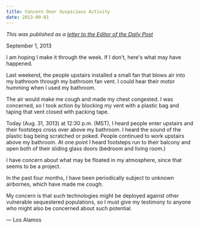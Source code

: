 ```yaml
---
title: Concern Over Suspicious Activity
date: 2013-09-01
---
```


*This was published as a [letter to the Editor of the Daily Post](https://ladailypost.com/letter-to-the-editor-concern-over-suspicious-activity/)*

September 1, 2013

I am hoping I make it through the week. If I don't, here's what may have happened.

Last weekend, the people upstairs installed a small fan that blows air into my bathroom through my bathroom fan vent. I could hear their motor humming when I used my bathroom.

The air would make me cough and made my chest congested. I was concerned, so I took action by blocking my vent with a plastic bag and taping that vent closed with packing tape.

Today (Aug. 31, 3013) at 12:30 p.m. (MST), I heard people enter upstairs and their footsteps cross over above my bathroom. I heard the sound of the plastic bag being scratched or poked. People continued to work upstairs above my bathroom. At one point I heard footsteps run to their balcony and open both of their sliding glass doors (bedroom and living room.)

I have concern about what may be floated in my atmosphere, since that seems to be a project.

In the past four months, I have been periodically subject to unknown airbornes, which have made me cough.

My concern is that such technologies might be deployed against other vulnerable sequestered populations, so I must give my testimony to anyone who might also be concerned about such potential.

— Los Alamos
